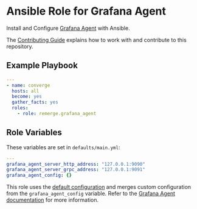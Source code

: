 # Ansible Role for Grafana Agent

Install and Configure [Grafana Agent](https://github.com/grafana/agent) with
Ansible.

The [Contributing Guide](CONTRIBUTING.md) explains how to work with and
contribute to this repository.

## Example Playbook

```yaml
---
- name: converge
  hosts: all
  become: yes
  gather_facts: yes
  roles:
    - role: remerge.grafana_agent
```

## Role Variables

These variables are set in `defaults/main.yml`:

```yaml
---
grafana_agent_server_http_address: "127.0.0.1:9090"
grafana_agent_server_grpc_address: "127.0.0.1:9091"
grafana_agent_config: {}
```

This role uses the [default
configuration](https://github.com/grafana/agent/blob/main/packaging/grafana-agent.yaml)
and merges custom configuration from the `grafana_agent_config` variable. Refer
to the [Grafana Agent
documentation](https://grafana.com/docs/agent/latest/configuration/) for more
information.
